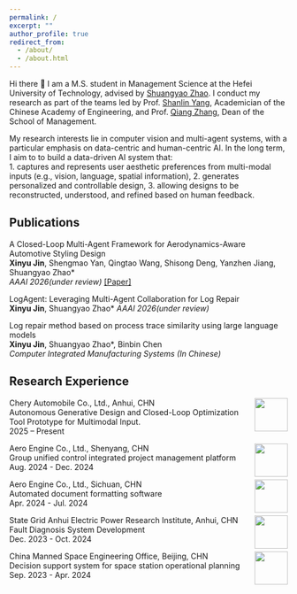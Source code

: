 ```yaml
---
permalink: /
excerpt: ""
author_profile: true
redirect_from: 
  - /about/
  - /about.html
---
```

Hi there 👋 I am a M.S. student in Management Science at the Hefei University of Technology, advised by [Shuangyao Zhao](http://faculty.hfut.edu.cn/zhaoshuangyao/zh_CN/index.htm). I conduct my research as part of the teams led by Prof. [Shanlin Yang](http://faculty.hfut.edu.cn/ysl/zh_CN/index.htm), Academician of the Chinese Academy of Engineering, and Prof. [Qiang Zhang](http://faculty.hfut.edu.cn/zhangqiang1/zh_CN/index.htm), Dean of the School of Management.

My research interests lie in computer vision and multi-agent systems, with a particular emphasis on data-centric and human-centric AI. In the long term, I aim to to build a data-driven AI system that: <br> 1. captures and represents user aesthetic preferences from multi-modal inputs (e.g., vision, language, spatial information), 2. generates personalized and controllable design, 3. allowing designs to be reconstructed, understood, and refined based on human feedback.

## Publications
A Closed-Loop Multi-Agent Framework for Aerodynamics-Aware Automotive Styling Design<br>
__Xinyu Jin__, Shengmao Yan, Qingtao Wang, Shisong Deng, Yanzhen Jiang, Shuangyao Zhao\*  
_AAAI 2026(under review)_ [\[Paper\]](https://arxiv.org/abs/2508.03370)

LogAgent: Leveraging Multi-Agent Collaboration for Log Repair<br>
__Xinyu Jin__, Shuangyao Zhao\* 
_AAAI 2026(under review)_ 

Log repair method based on process trace similarity using large language models<br>
__Xinyu Jin__, Shuangyao Zhao\*, Binbin Chen  
_Computer Integrated Manufacturing Systems (In Chinese)_ 


## Research Experience
<img style="float: right;" src="https://jinxinyu0714.github.io/images/chery.jpg" width="60">

Chery Automobile Co., Ltd., Anhui,  CHN <br/>
Autonomous Generative Design and Closed-Loop Optimization Tool Prototype for Multimodal Input. <br/>
2025 – Present 

<img style="float: right;" src="https://jinxinyu0714.github.io/images/aecc.png" width="60" >

Aero Engine Co., Ltd., Shenyang, CHN <br/>
Group unified control integrated project management platform <br/>
Aug. 2024 - Dec. 2024

<img style="float: right;" src="https://jinxinyu0714.github.io/images/aecc.png" width="60">

Aero Engine Co., Ltd., Sichuan, CHN <br/>
Automated document formatting software <br/>
Apr. 2024 - Jul. 2024

<img style="float: right;" src="https://jinxinyu0714.github.io/images/state_grad.jpeg" width="60">

State Grid Anhui Electric Power Research Institute, Anhui, CHN <br/>
Fault Diagnosis System Development <br/>
Dec. 2023 - Oct. 2024

<img style="float: right;" src="https://jinxinyu0714.github.io/images/cms.png" width="60">

China Manned Space Engineering Office, Beijing, CHN <br/>
Decision support system for space station operational planning <br/>
Sep. 2023 - Apr. 2024
